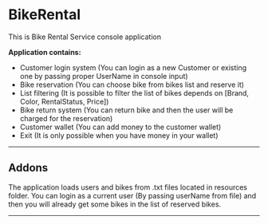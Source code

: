 # BikeRental

This is Bike Rental Service console application

**Application contains:**

- Customer login system (You can login as a new Customer or existing one by passing proper UserName in console input)
- Bike reservation (You can choose bike from bikes list and reserve it)
- List filtering (It is possible to filter the list of bikes depends on [Brand, Color, RentalStatus, Price])
- Bike return system (You can return bike and then the user will be charged for the reservation)
- Customer wallet (You can add money to the customer wallet)
- Exit (It is only possible when you have money in your wallet)

---------------------------------
## Addons

The application loads users and bikes from .txt files located in resources folder.
You can login as a current user (By passing userName from file) and then you will already get some bikes in the list of reserved bikes.

---------------------------------

